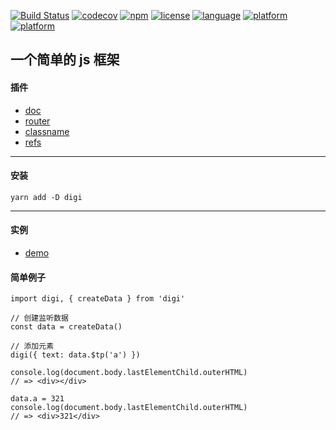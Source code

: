 [![Build Status](https://travis-ci.org/digi1874/digi.svg?branch=master)](https://travis-ci.org/digi1874/digi)
[![codecov](https://codecov.io/gh/digi1874/digi/branch/master/graph/badge.svg)](https://codecov.io/gh/digi1874/digi)
[![npm](https://img.shields.io/npm/v/digi.svg)](https://www.npmjs.com/package/digi)
[![license](https://img.shields.io/npm/l/digi.svg)](https://github.com/digi1874/digi/blob/master/LICENSE)
[![language](https://img.shields.io/badge/language-javascript-orange.svg)](https://developer.mozilla.org/bm/docs/Web/JavaScript)
[![platform](https://img.shields.io/badge/platform-nodejs-lightgrey.svg)](https://nodejs.org)
[![platform](https://img.shields.io/badge/platform-browser-lightgrey.svg)](https://baike.baidu.com/item/%E6%B5%8F%E8%A7%88%E5%99%A8/213911)

## 一个简单的 js 框架

#### 插件
- [doc](https://digi1874.github.io/digi-doc/1.0.9/index.html)
- [router](https://github.com/digi1874/digi-router)
- [classname](https://github.com/digi1874/digi-classname)
- [refs](https://github.com/digi1874/digi-refs)

----
#### 安装
```
yarn add -D digi
```

----
#### 实例
- [demo](https://github.com/lin09/digi-demo)

#### 简单例子
```
import digi, { createData } from 'digi'

// 创建监听数据
const data = createData()

// 添加元素
digi({ text: data.$tp('a') })

console.log(document.body.lastElementChild.outerHTML)
// => <div></div>

data.a = 321
console.log(document.body.lastElementChild.outerHTML)
// => <div>321</div>
```
